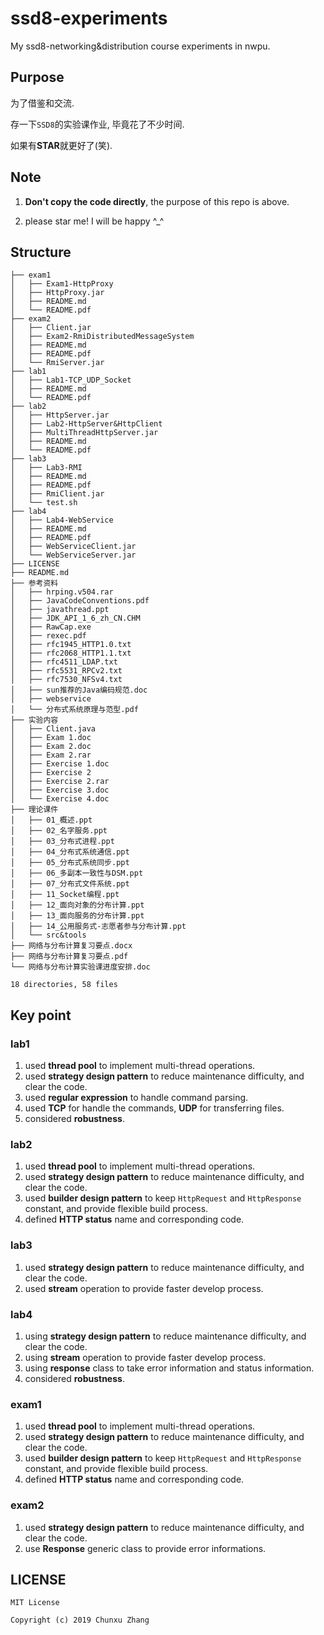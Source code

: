 # ssd8-experiments
My ssd8-networking&distribution course experiments in nwpu.  



## Purpose
为了借鉴和交流.  

存一下`SSD8`的实验课作业, 毕竟花了不少时间.  

如果有**STAR**就更好了(笑).  



## Note
1. **Don't copy the code directly**, the purpose of this repo is above.

2. please star me! I will be happy ^\_^  

   

## Structure
```
├── exam1
│   ├── Exam1-HttpProxy
│   ├── HttpProxy.jar
│   ├── README.md
│   └── README.pdf
├── exam2
│   ├── Client.jar
│   ├── Exam2-RmiDistributedMessageSystem
│   ├── README.md
│   ├── README.pdf
│   └── RmiServer.jar
├── lab1
│   ├── Lab1-TCP_UDP_Socket
│   ├── README.md
│   └── README.pdf
├── lab2
│   ├── HttpServer.jar
│   ├── Lab2-HttpServer&HttpClient
│   ├── MultiThreadHttpServer.jar
│   ├── README.md
│   └── README.pdf
├── lab3
│   ├── Lab3-RMI
│   ├── README.md
│   ├── README.pdf
│   ├── RmiClient.jar
│   └── test.sh
├── lab4
│   ├── Lab4-WebService
│   ├── README.md
│   ├── README.pdf
│   ├── WebServiceClient.jar
│   └── WebServiceServer.jar
├── LICENSE
├── README.md
├── 参考资料
│   ├── hrping.v504.rar
│   ├── JavaCodeConventions.pdf
│   ├── javathread.ppt
│   ├── JDK_API_1_6_zh_CN.CHM
│   ├── RawCap.exe
│   ├── rexec.pdf
│   ├── rfc1945_HTTP1.0.txt
│   ├── rfc2068_HTTP1.1.txt
│   ├── rfc4511_LDAP.txt
│   ├── rfc5531_RPCv2.txt
│   ├── rfc7530_NFSv4.txt
│   ├── sun推荐的Java编码规范.doc
│   ├── webservice
│   └── 分布式系统原理与范型.pdf
├── 实验内容
│   ├── Client.java
│   ├── Exam 1.doc
│   ├── Exam 2.doc
│   ├── Exam 2.rar
│   ├── Exercise 1.doc
│   ├── Exercise 2
│   ├── Exercise 2.rar
│   ├── Exercise 3.doc
│   └── Exercise 4.doc
├── 理论课件
│   ├── 01_概述.ppt
│   ├── 02_名字服务.ppt
│   ├── 03_分布式进程.ppt
│   ├── 04_分布式系统通信.ppt
│   ├── 05_分布式系统同步.ppt
│   ├── 06_多副本一致性与DSM.ppt
│   ├── 07_分布式文件系统.ppt
│   ├── 11_Socket编程.ppt
│   ├── 12_面向对象的分布计算.ppt
│   ├── 13_面向服务的分布计算.ppt
│   ├── 14_公用服务式-志愿者参与分布计算.ppt
│   └── src&tools
├── 网络与分布计算复习要点.docx
├── 网络与分布计算复习要点.pdf
└── 网络与分布计算实验课进度安排.doc

18 directories, 58 files

```


## Key point

### lab1

1. used **thread pool** to implement multi-thread operations.
2. used **strategy design pattern** to reduce maintenance difficulty, and clear the code.
3. used **regular expression** to handle command parsing.
4. used **TCP** for handle the commands, **UDP** for transferring files.
5. considered **robustness**.

### lab2

1. used **thread pool** to implement multi-thread operations.
2. used **strategy design pattern** to reduce maintenance difficulty, and clear the code.
3. used **builder design pattern** to keep `HttpRequest` and `HttpResponse` constant, and provide flexible build process.
4. defined **HTTP status** name and corresponding code.

### lab3

1. used **strategy design pattern** to reduce maintenance difficulty, and clear the code.
2. used **stream** operation to provide faster develop process.

### lab4

1. using **strategy design pattern** to reduce maintenance difficulty, and clear the code.
2. using **stream** operation to provide faster develop process.
3. using **response** class to take error information and status information.
4. considered **robustness**.

### exam1

1. used **thread pool** to implement multi-thread operations.
2. used **strategy design pattern** to reduce maintenance difficulty, and clear the code.
3. used **builder design pattern** to keep `HttpRequest` and `HttpResponse` constant, and provide flexible build process.
4. defined **HTTP status** name and corresponding code.

### exam2

1. used **strategy design pattern** to reduce maintenance difficulty, and clear the code.
2. use **Response** generic class to provide error informations.



## LICENSE

```
MIT License  

Copyright (c) 2019 Chunxu Zhang  
```
